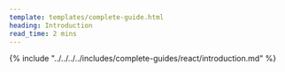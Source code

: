 ```yaml
---
template: templates/complete-guide.html
heading: Introduction
read_time: 2 mins
---
```

{% include "../../../../includes/complete-guides/react/introduction.md" %}

